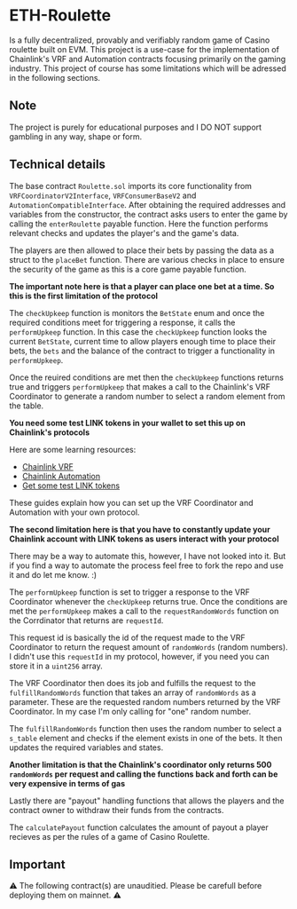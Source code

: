 # ETH-Roulette

Is a fully decentralized, provably and verifiably random game of Casino roulette built on EVM. This project is a use-case for the implementation of Chainlink's VRF and Automation contracts focusing primarily on the gaming industry. This project of course has some limitations which will be adressed in the following sections.

## Note

The project is purely for educational purposes and I DO NOT support gambling in any way, shape or form.

## Technical details

The base contract `Roulette.sol` imports its core functionality from `VRFCoordinatorV2Interface`, `VRFConsumerBaseV2` and `AutomationCompatibleInterface`. After obtaining the required addresses and variables from the constructor, the contract asks users to enter the game by calling the `enterRoulette` payable function. Here the function performs relevant checks and updates the player's and the game's data.

The players are then allowed to place their bets by passing the data as a struct to the `placeBet` function. There are various checks in place to ensure the security of the game as this is a core game payable function.

 **The important note here is that a player can place one bet at a time. So this is the first limitation of the protocol**

The `checkUpkeep` function is monitors the `BetState` enum and once the required conditions meet for triggering a response, it calls the `performUpkeep` function. In this case the `checkUpkeep` function looks the current `BetState`, current time to allow players enough time to place their bets, the `bets` and the balance of the contract to trigger a functionality in `performUpkeep`.

Once the reuired conditions are met then the `checkUpkeep` functions returns true and triggers `performUpkeep` that makes a call to the Chainlink's VRF Coordinator to generate a random number to select a random element from the table.

**You need some test LINK tokens in your wallet to set this up on Chainlink's protocols**

Here are some learning resources:

* [Chainlink VRF](https://docs.chain.link/vrf)
* [Chainlink Automation](https://docs.chain.link/chainlink-automation)
* [Get some test LINK tokens](https://faucets.chain.link/)

These guides explain how you can set up the VRF Coordinator and Automation with your own protocol.

**The second limitation here is that you have to constantly update your Chainlink account with LINK tokens as users interact with your protocol**

There may be a way to automate this, however, I have not looked into it. But if you find a way to automate the process feel free to fork the repo and use it and do let me know. :)

The `performUpkeep` function is set to trigger a response to the VRF Coordinator whenever the `checkUpkeep` returns true. Once the conditions are met the `performUpkeep` makes a call to the `requestRandomWords` function on the Corrdinator that returns are `requestId`.

This request id is basically the id of the request made to the VRF Coordinator to return the request amount of `randomWords` (random numbers). I didn't use this `requestId` in my protocol, however, if you need you can store it in a `uint256` array.

The VRF Coordinator then does its job and fulfills the request to the `fulfillRandomWords` function that takes an array of `randomWords` as a parameter. These are the requested random numbers returned by the VRF Coordinator. In my case I'm only calling for "one" random number.

The `fulfillRandomWords` function then uses the random number to select a `s_table` element and checks if the element exists in one of the bets. It then updates the required variables and states.

**Another limitation is that the Chainlink's coordinator only returns 500 `randomWords` per request and calling the functions back and forth can be very expensive in terms of gas**

Lastly there are "payout" handling functions that allows the players and the contract owner to withdraw their funds from the contracts.

The `calculatePayout` function calculates the amount of payout a player recieves as per the rules of a game of Casino Roulette.


## Important 

⚠️ The following contract(s) are unauditied. Please be carefull before deploying them on mainnet. ⚠️ 
